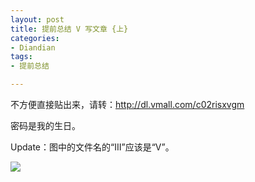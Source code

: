 ```yaml
---
layout: post
title: 提前总结 V 写文章 {上}
categories:
- Diandian
tags:
- 提前总结

---
```

<p>不方便直接贴出来，请转：<a href="http://dl.vmall.com/c02risxvgm"></a><a href="http://dl.vmall.com/c02risxvgm">http://dl.vmall.com/c02risxvgm</a></p>
<p>密码是我的生日。</p>
<p>Update：图中的文件名的“III”应该是“V”。<br /></p>
<p class="edui-filter-align-center"><img src="http://m1.img.srcdd.com/farm5/d/2012/1227/11/0DE3D17B5AD28026E1B3B009D0FBB2CC_B500_900_500_135.PNG" /><br /></p>